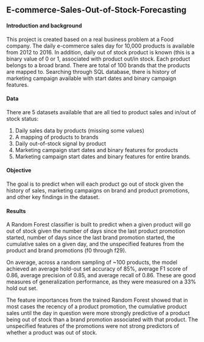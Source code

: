 ## E-commerce-Sales-Out-of-Stock-Forecasting

#### Introduction and background
This project is created based on a real business problem at a Food company. 
The daily e-commerce sales day for 10,000 products is available from 2012 to 2016. In addition, daily out of stock product is known (this is a binary value of 0 or 1, associated with product out/in stock.
Each product belongs to a broad brand. There are total of 100 brands that the products are mapped to. 
Searching through SQL database, there is history of marketing campaign available with start dates and binary campaign features.

#### Data
There are 5 datasets available that are all tied to product sales and in/out of stock status:
1. Daily sales data by products (missing some values) 
2. A mapping of products to brands 
3. Daily out-of-stock signal by product 
4. Marketing campaign start dates and binary features for products 
5. Marketing campaign start dates and binary features for entire brands.

#### Objective
The goal is to predict when will each product go out of stock given the history of sales, marketing campaigns on brand and product promotions, and other key findings in the dataset.

#### Results
A Random Forest classifier is built to predict when a given product will go out of stock given the number of days since the last product promotion started, number of days since the last brand promotion started, the cumulative sales on a given day, and the unspecified features from the product and brand promotions (f0 through f29).

On average, across a random sampling of ~100 products, the model achieved an average hold-out set accuracy of 85%, average F1 score of 0.86, average precision of 0.85, and average recall of 0.86. These are good measures of generalization performance, as they were measured on a 33% hold out set. 

The feature importances from the trained Random Forest showed that in most cases the recency of a product promotion, the cumulative product sales until the day in question were more strongly predictive of a product being out of stock than a brand promotion associated with that product.  The unspecified features of the promotions were not strong predictors of whether a product was out of stock.

